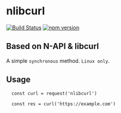 # nlibcurl

[![Build Status](https://travis-ci.org/derekchuank/nlibcurl.svg?branch=master)](https://travis-ci.org/derekchuank/nlibcurl)
[![npm version](https://badge.fury.io/js/nlibcurl.svg)](http://badge.fury.io/js/nlibcurl)

## Based on N-API & libcurl

A simple `synchronous` method. `Linux only`.

## Usage

```
  const curl = request('nlibcurl')

  const res = curl('https://example.com')
```
